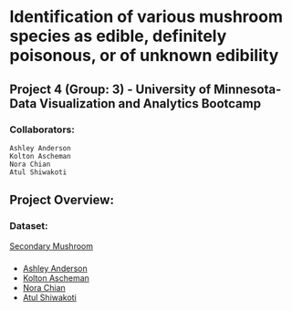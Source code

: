 # Identification of various mushroom species as edible, definitely poisonous, or of unknown edibility

## Project 4 (Group: 3) - University of Minnesota- Data Visualization and Analytics Bootcamp

### Collaborators:
    Ashley Anderson 
    Kolton Ascheman
    Nora Chian
    Atul Shiwakoti

## Project Overview:
    
    
  

### Dataset: 
[Secondary Mushroom](https://archive.ics.uci.edu/dataset/848/secondary+mushroom+dataset)

### 

* [Ashley Anderson](https://github.com/AshleyKAnderson) <br>
* [Kolton Ascheman](https://github.com/K01t0N) <br>
* [Nora Chian](https://github.com/ndchian)<br>
* [Atul Shiwakoti](https://github.com/atulshi)<br>
